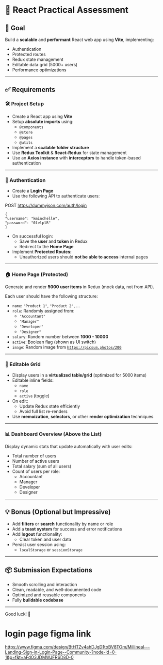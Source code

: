 # 🧠 React Practical Assessment

## 🎯 Goal

Build a **scalable** and **performant** React web app using **Vite**, implementing:

- Authentication
- Protected routes
- Redux state management
- Editable data grid (5000+ users)
- Performance optimizations

---

## ✅ Requirements

### 🛠️ Project Setup

- Create a React app using **Vite**
- Setup **absolute imports** using:
  - `@components`
  - `@store`
  - `@pages`
  - `@utils`
- Implement a **scalable folder structure**
- Use **Redux Toolkit** & **React-Redux** for state management
- Use an **Axios instance** with **interceptors** to handle token-based authentication

---

### 🔐 Authentication

- Create a **Login Page**
- Use the following API to authenticate users:

POST https://dummyjson.com/auth/login

```
{
"username": "kminchelle",
"password": "0lelplR"
}
```

- On successful login:
  - Save the **user** and **token** in Redux
  - Redirect to the **Home Page**
- Implement **Protected Routes**:
  - Unauthorized users should **not be able to access** internal pages

---

### 🏠 Home Page (Protected)

Generate and render **5000 user items** in Redux (mock data, not from API).

Each user should have the following structure:

- `name`: `"Product 1"`, `"Product 2"`, ...
- `role`: Randomly assigned from:
  - `"Accountant"`
  - `"Manager"`
  - `"Developer"`
  - `"Designer"`
- `salary`: Random number between **1000 - 10000**
- `active`: Boolean flag (shown as UI switch)
- `image`: Random image from [`https://picsum.photos/200`](https://picsum.photos/200)

---

### 🧩 Editable Grid

- Display users in a **virtualized table/grid** (optimized for 5000 items)
- Editable inline fields:
  - `name`
  - `role`
  - `active` (toggle)
- On edit:
  - Update Redux state efficiently
  - Avoid full list re-renders
- Use **memoization**, **selectors**, or other **render optimization** techniques

---

### 📊 Dashboard Overview (Above the List)

Display dynamic stats that update automatically with user edits:

- Total number of users
- Number of active users
- Total salary (sum of all users)
- Count of users per role:
  - Accountant
  - Manager
  - Developer
  - Designer

---

## 💡 Bonus (Optional but Impressive)

- Add **filters** or **search** functionality by name or role
- Add a **toast system** for success and error notifications
- Add **logout** functionality:
  - Clear token and user data
- Persist user session using:
  - `localStorage` or `sessionStorage`

---

## 📦 Submission Expectations

- Smooth scrolling and interaction
- Clean, readable, and well-documented code
- Optimized and reusable components
- Fully **buildable codebase**

---

Good luck! 🚀

# login page figma link
https://www.figma.com/design/BtHTZv4ahDJgD1toBV8TOm/Millineal---Landing-Sign-in-Login-Page--Community-?node-id=0-1&p=f&t=aFdO3JDMWJFR6D8D-0
